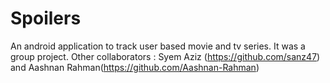 # Spoilers
An android application to track user based movie and tv series.
It was a group project. Other collaborators : Syem Aziz (https://github.com/sanz47) and Aashnan Rahman(https://github.com/Aashnan-Rahman)
